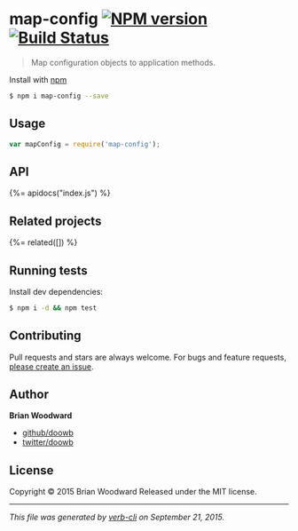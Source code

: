 # map-config [![NPM version](https://badge.fury.io/js/map-config.svg)](http://badge.fury.io/js/map-config)  [![Build Status](https://travis-ci.org/doowb/map-config.svg)](https://travis-ci.org/doowb/map-config)

> Map configuration objects to application methods.

Install with [npm](https://www.npmjs.com/)

```sh
$ npm i map-config --save
```

## Usage

```js
var mapConfig = require('map-config');
```

## API

<!-- add a path or glob pattern for files with code comments to use for docs  -->
{%= apidocs("index.js") %}

## Related projects

<!-- add an array of related projects, then un-escape the helper -->
{%= related([]) %}

## Running tests

Install dev dependencies:

```sh
$ npm i -d && npm test
```

## Contributing

Pull requests and stars are always welcome. For bugs and feature requests, [please create an issue](https://github.com/doowb/map-config/issues/new).

## Author

**Brian Woodward**

+ [github/doowb](https://github.com/doowb)
+ [twitter/doowb](http://twitter.com/doowb)

## License

Copyright © 2015 Brian Woodward
Released under the MIT license.

***

_This file was generated by [verb-cli](https://github.com/assemble/verb-cli) on September 21, 2015._